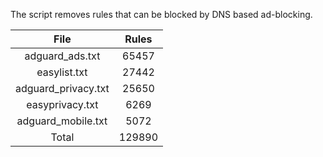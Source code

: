 The script removes rules that can be blocked by DNS based ad-blocking.


| File | Rules |
|:----:|:-----:|
| adguard_ads.txt | 65457 |
| easylist.txt | 27442 |
| adguard_privacy.txt | 25650 |
| easyprivacy.txt | 6269 |
| adguard_mobile.txt | 5072 |
| Total | 129890 |